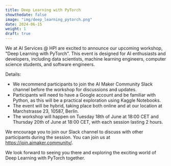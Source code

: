 ```yaml
---
title: Deep Learning with PyTorch
showthedate: false
image: "img/deep_learning_pytorch.png"
date: 2024-06-15
weight: 1
draft: true
---
```


We at AI Services @ HPI are excited to announce our upcoming workshop, "Deep Learning with PyTorch". This event is designed for AI enthusiasts and developers, including data scientists, machine learning engineers, computer science students, and software engineers. 

Details:
- We recommend participants to join the AI Maker Community Slack channel before the workshop for discussions and updates.
- Participants will need to have a Google account and be familiar with Python, as this will be a practical exploration using Kaggle Notebooks.
- The event will be hybrid, taking place both online and at our location at Marchstrasse 23, 10587, Berlin.
- The workshop will happen on Tuesday 18th of June at 18:00 CET and Thursday 20th of June at 18:00 CET, with each session lasting 2 hours.

We encourage you to join our Slack channel to discuss with other participants during the session. You can join us at https://join.aimaker.community/.

We look forward to seeing you there and exploring the exciting world of Deep Learning with PyTorch together.